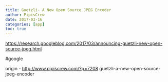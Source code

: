 ```yaml
---
title: Guetzli- A New Open Source JPEG Encoder
author: PipisCrew
date: 2017-03-16
categories: [app]
toc: true
---
```


https://research.googleblog.com/2017/03/announcing-guetzli-new-open-source-jpeg.html

#google

origin - http://www.pipiscrew.com/?p=7208 guetzli-a-new-open-source-jpeg-encoder